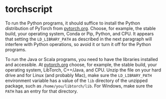 # torchscript

To run the Python programs, it should suffice to install the Python distribution of PyTorch from [pytorch.org](https://pytorch.org/).  Choose, for example, the stable build, your operating system, Conda or Pip, Python, and CPU.  It appears that setting the `LD_LIBRARY_PATH` as described in the next paragraph will interfere with Python operations, so avoid it or turn it off for the Python programs.

To run the Java or Scala programs, you need to have the libraries installed and accessible.  At [pytorch.org](https://pytorch.org/) choose, for example, the stable build, your operating system, LibTorch, C++/Java, and CPU.  Unzip the file on your hard drive and for Linux (and probably Mac), make sure the `LD_LIBRARY_PATH` environment variable has a value of the `lib` directory of the unzipped package, such as `/home/you/libtorch/lib`.  For Windows, make sure the `PATH` has an entry for that directory.
